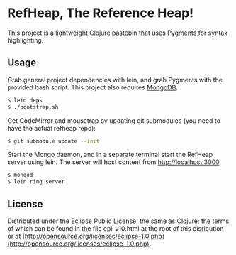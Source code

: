 # RefHeap, The Reference Heap!

This project is a lightweight Clojure pastebin that uses [Pygments](http://pygments.org) for syntax highlighting.

## Usage

Grab general project dependencies with lein, and grab Pygments with the provided bash script. This project also requires [MongoDB](http://www.mongodb.org).

```bash
$ lein deps
$ ./bootstrap.sh
```

Get CodeMirror and mousetrap by updating git submodules (you need to have the actual refheap repo):

```bash
$ git submodule update --init`
```

Start the Mongo daemon, and in a separate terminal start the RefHeap server using lein. The server will host content from [http://localhost:3000](http://localhost:3000).

```bash
$ mongod
$ lein ring server
```

## License

Distributed under the Eclipse Public License, the same as Clojure; the terms of which can be found in the file epl-v10.html at the root of this disribution or at [http://opensource.org/licenses/eclipse-1.0.php](http://opensource.org/licenses/eclipse-1.0.php).
